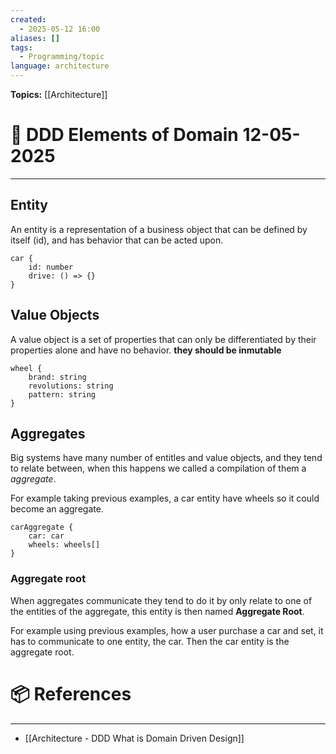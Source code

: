 ```yaml
---
created:
  - 2025-05-12 16:00
aliases: []
tags:
  - Programming/topic
language: architecture
---
```


**Topics:** [[Architecture]]

# 📃 DDD Elements of Domain 12-05-2025

---
## Entity
An entity is a representation of a business object that can be defined by itself (id), and has behavior that can be acted upon.

```
car {
    id: number
    drive: () => {}
}
```

## Value Objects
A value object is a set of properties that can only be differentiated by their properties alone and have no behavior. **they should be inmutable**

```
wheel {
    brand: string
    revolutions: string
    pattern: string
}
```

## Aggregates
Big systems have many number of entitles and value objects, and they tend to relate between, when this happens we called a compilation of them a *aggregate*.

For example taking previous examples, a car entity have wheels so it could become an aggregate.

```
carAggregate {
    car: car
    wheels: wheels[]
}
```

### Aggregate root
When aggregates communicate they tend to do it by only relate to one of the entities of the aggregate, this entity is then named **Aggregate Root**.

For example using previous examples, how a user purchase a car and set, it has to communicate to one entity, the car. Then the car entity is the aggregate root.

# 📦 References

---
-  [[Architecture - DDD What is Domain Driven Design]]